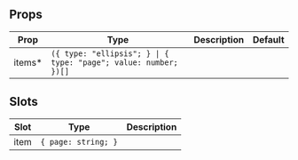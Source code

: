 <!-- This file is automatically generated, do not edit manually. -->

## Props

| Prop | Type | Description | Default |
| ---- | ---- | ----------- | ------- |
| items* | `({ type: "ellipsis"; } \| { type: "page"; value: number; })[]` |  |  |


## Slots

| Slot | Type | Description |
| --------- | ---- | ----------- |
| item | `{ page: string; }` |  |

